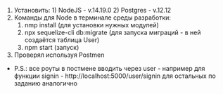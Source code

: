 1. Установить: 1) NodeJS - v.14.19.0
               2) Postgres - v.12.12
2. Команды для Node в терминале среды разработки:
    1. nmp install (для установки нужных модулей)
    2. npx sequelize-cli db:migrate (для запуска миграций - в ней создаётся таблица User)
    3. npm start (запуск)
3. Проверял используя Postmen

* P.S.: все роуты в постмене вводить через user - например для функции signin - http://localhost:5000/user/signin
для остальных по заданию аналогично
